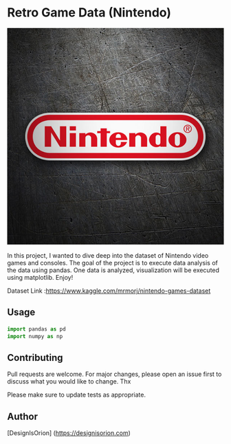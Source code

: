 # Retro Game Data (Nintendo)


<img src = "https://github.com/DesignisOrion/Nintendo-Game-Analysis/blob/main/imgs/stickers-nintendo-logo.jpg"/>


In this project, I wanted to dive deep into the dataset of Nintendo video games and consoles. The goal of the project is to execute data analysis of the data using pandas. One data is analyzed, visualization will be executed using matplotlib. Enjoy!

Dataset Link :https://www.kaggle.com/mrmorj/nintendo-games-dataset


## Usage

```python
import pandas as pd
import numpy as np
```

## Contributing
Pull requests are welcome. For major changes, please open an issue first to discuss what you would like to change. Thx

Please make sure to update tests as appropriate.

## Author
[DesignIsOrion] (https://designisorion.com)
